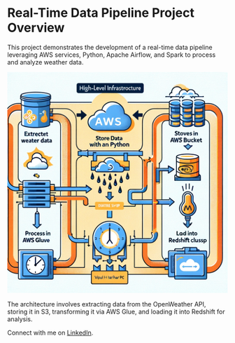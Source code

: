 
# Real-Time Data Pipeline Project Overview

This project demonstrates the development of a real-time data pipeline leveraging AWS services, Python, Apache Airflow, and Spark to process and analyze weather data.

![High level image of the POC - CFM](https://raw.githubusercontent.com/virslaan/RealTime-Data-Pipelining/main/aws-airflow-dataengineering-pipeline-main/High%20level%20image%20of%20the%20POC%20-%20CFM.webp)

The architecture involves extracting data from the OpenWeather API, storing it in S3, transforming it via AWS Glue, and loading it into Redshift for analysis.



Connect with me on [LinkedIn](https://www.linkedin.com/in/vipulhharihar/).
